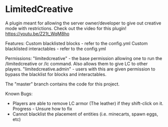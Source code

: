 # LimitedCreative

A plugin meant for allowing the server owner/developer to give out creative mode with restrictions.
Check out the video for this plugin!
https://youtu.be/Z21t_WqM8ho

Features:
Custom blacklisted blocks - refer to the config.yml
Custom blacklisted interactables - refer to the config.yml

Permissions:
  "limitedcreative" - the base permission allowing one to run the /limitedcreative or /lc command. Also allows them to give LC to other players.
  "limitedcreative.admin" - users with this are given permission to bypass the blacklist for blocks and interactables.

The "master" branch contains the code for this project.

Known Bugs:
  - Players are able to remove LC armor (The leather) if they shift-click on it.
      Progress - Unsure how to fix
  - Cannot blacklist the placement of entities (i.e. minecarts, spawn eggs, etc)
